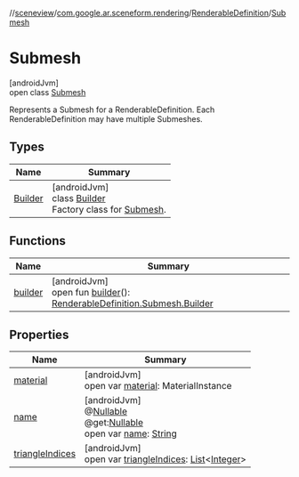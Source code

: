 //[sceneview](../../../../index.md)/[com.google.ar.sceneform.rendering](../../index.md)/[RenderableDefinition](../index.md)/[Submesh](index.md)

# Submesh

[androidJvm]\
open class [Submesh](index.md)

Represents a Submesh for a RenderableDefinition. Each RenderableDefinition may have multiple Submeshes.

## Types

| Name | Summary |
|---|---|
| [Builder](-builder/index.md) | [androidJvm]<br>class [Builder](-builder/index.md)<br>Factory class for [Submesh](index.md). |

## Functions

| Name | Summary |
|---|---|
| [builder](builder.md) | [androidJvm]<br>open fun [builder](builder.md)(): [RenderableDefinition.Submesh.Builder](-builder/index.md) |

## Properties

| Name | Summary |
|---|---|
| [material](material.md) | [androidJvm]<br>open var [material](material.md): MaterialInstance |
| [name](name.md) | [androidJvm]<br>@[Nullable](https://developer.android.com/reference/kotlin/androidx/annotation/Nullable.html)<br>@get:[Nullable](https://developer.android.com/reference/kotlin/androidx/annotation/Nullable.html)<br>open var [name](name.md): [String](https://developer.android.com/reference/kotlin/java/lang/String.html) |
| [triangleIndices](triangle-indices.md) | [androidJvm]<br>open var [triangleIndices](triangle-indices.md): [List](https://developer.android.com/reference/kotlin/java/util/List.html)&lt;[Integer](https://developer.android.com/reference/kotlin/java/lang/Integer.html)&gt; |
